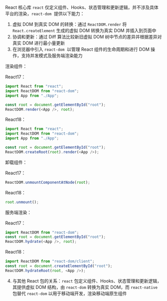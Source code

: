 React 核心库 `react` 仅定义组件、Hooks、状态管理和更新逻辑，并不涉及具体平台的渲染，`react-dom`  提供以下能力：

1. 虚拟 DOM 到真实 DOM 的转换：通过 `ReactDOM.render` 将 `React.createElement` 生成的虚拟 DOM 转换为真实 DOM 并插入到页面中
2. 协调和更新：通过 Diff 算法比较新旧虚拟 DOM 树中节点的差异并根据差异对真实 DOM 进行最小量更新
3. 在浏览器中引入 `react-dom`  以管理 React 组件的生命周期和进行 DOM 操作，支持并发模式及服务端渲染能力

渲染组件：

React17：

```js
import React from "react";
import ReactDOM from "react-dom";
import App from "./App";

const root = document.getElementById("root");
ReactDOM.render(<App />, root);
```

React18：

```js
import React from "react";
import ReactDOM from "react-dom";
import App from "./App";

const root = document.getElementById("root");
ReactDOM.createRoot(root).render(<App />);
```

卸载组件：

React17：

```js
ReactDOM.unmountComponentAtNode(root);
```

React18：

```js
root.unmount();
```

服务端渲染：

React17：

```js
import ReactDOM from "react-dom";
const root = document.getElementById("root");
ReactDOM.hydrate(<App />, root);
```

React18：

```js
import ReactDOM from "react-dom/client";
const root = document.createElementById("root");
ReactDOM.hydrateRoot(root, <App />);
```

4. 与其他 React 包的关系：`react` 包定义组件、Hooks、状态管理和更新逻辑，其提供虚拟 DOM 结构，由 `react-dom` 转换为真实 DOM，而 `react-native` 包替代 `react-dom` 以用于移动端开发，渲染移动端原生组件

